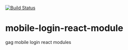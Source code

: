 [![Build Status](https://travis-ci.org/nvsky/mobile-login-react-module.svg?branch=master)](https://travis-ci.org/bang88/typescript-react-redux-starter)

# mobile-login-react-module
gag mobile login react modules
